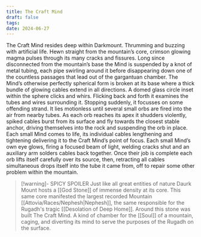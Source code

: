 ```yaml
---
title: The Craft Mind
draft: false
tags: 
date: 2024-06-27
---
```

The Craft Mind resides deep within Darkmount. Thrumming and buzzing with artificial life. Hewn straight from the mountain’s core, crimson glowing magma pulses through its many cracks and fissures. Long since disconnected from the mountain’s base the Mind is suspended by a knot of metal tubing, each pipe swirling around it before disappearing down one of the countless passages that lead out of the gargantuan chamber. The Mind’s otherwise perfectly spherical form is broken at its base where a thick bundle of glowing cables extend in all directions. A domed glass circle inset within the sphere clicks and whirs. Flicking back and forth it examines the tubes and wires surrounding it. Stopping suddenly, it focusses on some offending strand. It lies motionless until several small orbs are fired into the air from nearby tubes. As each orb reaches its apex it shudders violently, spiked cables burst from its surface and fly towards the closest stable anchor, driving themselves into the rock and suspending the orb in place. Each small Mind comes to life, its individual cables lengthening and tightening delivering it to the Craft Mind’s point of focus. Each small Mind’s own eye glows, firing a focused beam of light, welding cracks shut and an auxiliary arm solders cables back together. Once their job is complete each orb lifts itself carefully over its source, then, retracting all cables simultaneous drops itself into the tube it came from, off to repair some other problem within the mountain.
> [!warning]- SPICY SPOILER
> Just like all great entities of nature Daurk Mount hosts a [[God Stone]] of immense density at its core. This same core manifested the largest recorded Mountain [[Attovia/Races/Nephesh|Nephesh]], the same responsible for the Rugadh's tragic [[Desolation of Deep Home]]. Around this stone was built The Craft Mind. A kind of chamber for the [[Soul]] of a mountain, caging, and diverting its mind to serve the purposes of the Rugadh on the surface.